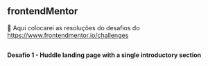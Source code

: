 ## frontendMentor
 🎯 Aqui colocarei as resoluções do desafios do https://www.frontendmentor.io/challenges
##

#### Desafio 1 - Huddle landing page with a single introductory section

